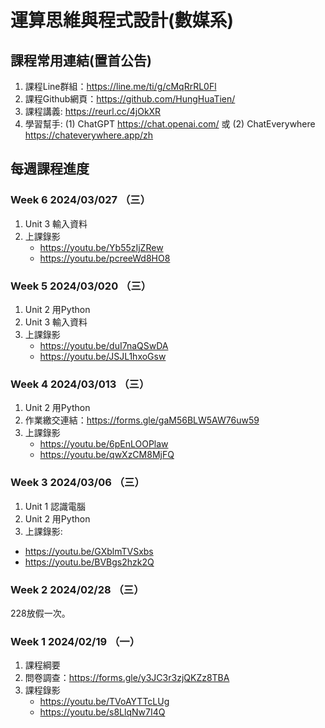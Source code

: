 # 運算思維與程式設計(數媒系)

## 課程常用連結(置首公告)

1. 課程Line群組：https://line.me/ti/g/cMqRrRL0Fl
2. 課程Github網頁：https://github.com/HungHuaTien/
3. 課程講義: https://reurl.cc/4jOkXR
4. 學習幫手: (1) ChatGPT https://chat.openai.com/ 或 (2) ChatEverywhere https://chateverywhere.app/zh

## 每週課程進度

### Week 6 2024/03/027 （三）

1. Unit 3 輸入資料
2. 上課錄影
   - https://youtu.be/Yb55zIjZRew
   - https://youtu.be/pcreeWd8HO8

### Week 5 2024/03/020 （三）

1. Unit 2 用Python
2. Unit 3 輸入資料
3. 上課錄影
   - https://youtu.be/duI7naQSwDA
   - https://youtu.be/JSJL1hxoGsw
   
### Week 4 2024/03/013 （三）

1. Unit 2 用Python
2. 作業繳交連結：https://forms.gle/gaM56BLW5AW76uw59
3. 上課錄影
   - https://youtu.be/6pEnLOOPlaw
   - https://youtu.be/qwXzCM8MjFQ
   

### Week 3 2024/03/06 （三）

1. Unit 1 認識電腦
2. Unit 2 用Python
3. 上課錄影:
- https://youtu.be/GXblmTVSxbs
- https://youtu.be/BVBgs2hzk2Q




### Week 2 2024/02/28 （三）

228放假一次。
 

### Week 1 2024/02/19 （一）

1. 課程綱要
2. 問卷調查：https://forms.gle/y3JC3r3zjQKZz8TBA
3. 課程錄影
   - https://youtu.be/TVoAYTTcLUg
   - https://youtu.be/s8LlqNw7I4Q

